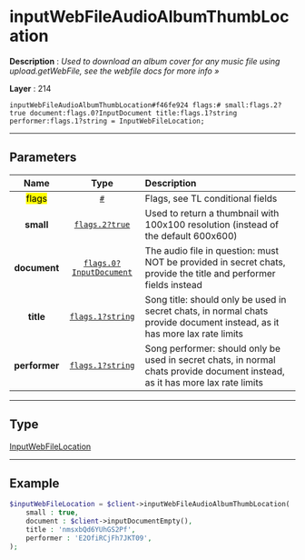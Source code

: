 # inputWebFileAudioAlbumThumbLocation

**Description** : *Used to download an album cover for any music file using upload\.getWebFile, see the webfile docs for more info &raquo;*

**Layer** : 214

```tl
inputWebFileAudioAlbumThumbLocation#f46fe924 flags:# small:flags.2?true document:flags.0?InputDocument title:flags.1?string performer:flags.1?string = InputWebFileLocation;
```

---

## Parameters

| Name | Type | Description |
| :---: | :---: | :--- |
| <mark>flags</mark> | [`#`](type/#) | Flags, see TL conditional fields |
| **small** | [`flags.2?true`](type/true) | Used to return a thumbnail with 100x100 resolution (instead of the default 600x600) |
| **document** | [`flags.0?InputDocument`](type/InputDocument) | The audio file in question: must NOT be provided in secret chats, provide the title and performer fields instead |
| **title** | [`flags.1?string`](type/string) | Song title: should only be used in secret chats, in normal chats provide document instead, as it has more lax rate limits |
| **performer** | [`flags.1?string`](type/string) | Song performer: should only be used in secret chats, in normal chats provide document instead, as it has more lax rate limits |

---

## Type

[InputWebFileLocation](type/InputWebFileLocation)

---

## Example

```php
$inputWebFileLocation = $client->inputWebFileAudioAlbumThumbLocation(
	small : true,
	document : $client->inputDocumentEmpty(),
	title : 'nmsxbQd6YUhGS2Pf',
	performer : 'E2OfiRCjFh7JKT09',
);
```